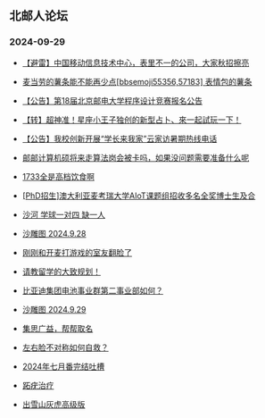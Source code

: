 ## 北邮人论坛 
### 2024-09-29

+ [【避雷】中国移动信息技术中心，表里不一的公司，大家秋招擦亮](https://bbs.byr.cn/article/WorkLife/1220356)

+ [麦当劳的薯条能不能再少点[bbsemoji55356,57183] 表情包的薯条](https://bbs.byr.cn/article/Picture/3367896)

+ [【公告】第18届北京邮电大学程序设计竞赛报名公告](https://bbs.byr.cn/article/ACM%5FICPC/101516)

+ [【转】超神准！星座小王子独创的新型占卜、來一起試玩一下！](https://bbs.byr.cn/article/Constellations/326533)

+ [【公告】我校创新开展“学长来我家”云家访暑期热线电话](https://bbs.byr.cn/article/Selfsupport/23817)

+ [邮邮计算机硕将来走算法岗会被卡吗，如果没问题需要准备什么呢](https://bbs.byr.cn/article/Job/2216490)

+ [1733全是高档饮食啊](https://bbs.byr.cn/article/Talking/6427267)

+ [[PhD招生]澳大利亚麦考瑞大学AIoT课题组招收多名全奖博士生及合](https://bbs.byr.cn/article/GoAbroad/397639)

+ [沙河 学球一对四 缺一人](https://bbs.byr.cn/article/Badminton/163405)

+ [沙雕图 2024.9.28](https://bbs.byr.cn/article/Joke/732467)

+ [刚刚和开麦打游戏的室友翻脸了](https://bbs.byr.cn/article/Talking/6427282)

+ [请教留学的大致规划！](https://bbs.byr.cn/article/GoAbroad/398843)

+ [比亚迪集团电池事业群第二事业部如何？](https://bbs.byr.cn/article/Job/2216565)

+ [沙雕图 2024.9.29](https://bbs.byr.cn/article/Joke/732471)

+ [集思广益，帮帮取名](https://bbs.byr.cn/article/Feeling/3200547)

+ [左右脸不对称如何自救？](https://bbs.byr.cn/article/Beauty/334698)

+ [2024年七月番完结吐槽](https://bbs.byr.cn/article/Comic/634084)

+ [跖疣治疗](https://bbs.byr.cn/article/Talking/6427284)

+ [出雪山灰虎高级版](https://bbs.byr.cn/article/AimGraduate/1231126)

